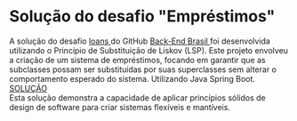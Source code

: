 <h1> Solução do desafio "Empréstimos"</h1>

<p> 
A solução do desafio <a href="https://github.com/backend-br/desafios/blob/master/loans/PROBLEM.md"> loans </a> do GitHub <a href="https://github.com/backend-br"> Back-End Brasil </a> foi desenvolvida utilizando o Princípio de Substituição de Liskov (LSP). Este projeto envolveu a criação de um sistema de empréstimos, focando em garantir que as subclasses possam ser substituídas por suas superclasses sem alterar o comportamento esperado do sistema. Utilizando Java Spring Boot. <br>
<a href="https://github.com/phenriqued/ChallengeSolutions/tree/main/LoanChallenge/src/main/java/com/github/ChallengeSolutions/Emprestimo">SOLUÇÃO</a> <br>
Esta solução demonstra a capacidade de aplicar princípios sólidos de design de software para criar sistemas flexíveis e mantíveis.
</p>

